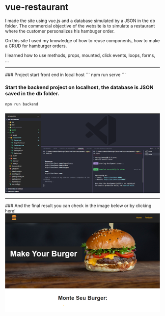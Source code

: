 # vue-restaurant

I made the site using vue.js and a database simulated by a JSON in the db folder. The commercial objective of the website is to simulate a restaurant where the customer personalizes his hambuger order.

On this site I used my knowledge of how to reuse components, how to make a CRUD for hamburger orders.

I learned how to use methods, props, mounted, click events, loops, forms, ...

<hr>
### Project start front end in local host
```
npm run serve
```

### Start the backend project on localhost, the database is JSON saved in the db folder.
```
npm run backend
```
### 
<img src="img-readme/start-project.png">

<hr>
### And the final result you can check in the image below or by <a src="https://ponja94.github.io/vue-restaurant/">clicking here!</a>

<img src="img-readme/site-final.png">

